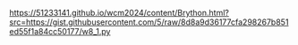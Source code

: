 https://51233141.github.io/wcm2024/content/Brython.html?src=https://gist.githubusercontent.com/5/raw/8d8a9d36177cfa298267b851ed55f1a84cc50177/w8_1.py